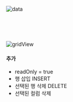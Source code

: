 ![data](https://github.com/user-attachments/assets/472259cf-f0f4-4128-a917-3e2c4b8cc6db)

<br><br><br>

![gridView](https://github.com/user-attachments/assets/0625b10c-d2c0-4aab-a5d7-8ff06397643e)


#### 추가
- readOnly = true
- 행 삽입 INSERT
- 선택된 행 삭제 DELETE
- 선택된 컬럼 삭제


